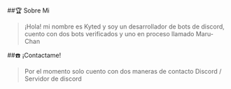 
##🏆 Sobre Mi
>¡Hola! mi nombre es Kyted y soy un desarrollador de bots de discord, cuento con dos bots verificados y uno en proceso llamado Maru-Chan 



##☎️ ¡Contactame!
> Por el momento solo cuento con dos maneras de contacto
> Discord / Servidor de discord
